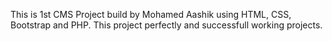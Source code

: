 This is 1st CMS Project build by Mohamed Aashik using HTML, CSS, Bootstrap and PHP. This project perfectly and successfull working projects.